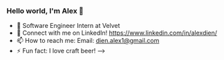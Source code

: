 ### Hello world, I'm Alex 👋


- 🔭 Software Engineer Intern at Velvet
- 👯 Connect with me on LinkedIn! https://www.linkedin.com/in/alexdien/
- 📫 How to reach me: Email: dien.alex1@gmail.com
- ⚡ Fun fact: I love craft beer!
-->
